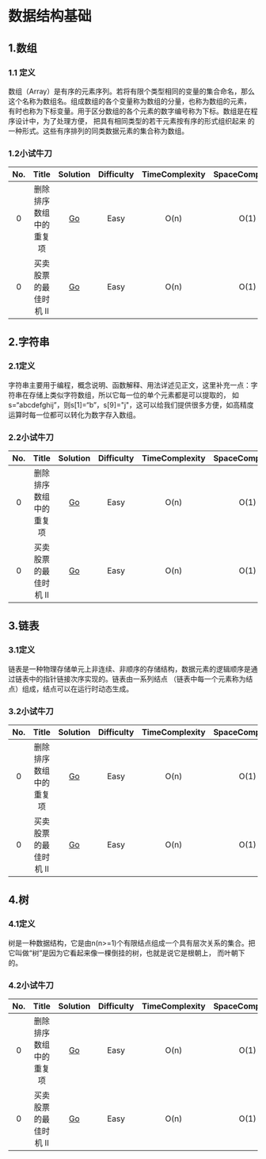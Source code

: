# 数据结构基础

## 1.数组

### 1.1 定义  
数组（Array）是有序的元素序列。若将有限个类型相同的变量的集合命名，那么这个名称为数组名。组成数组的各个变量称为数组的分量，也称为数组的元素，
有时也称为下标变量。用于区分数组的各个元素的数字编号称为下标。数组是在程序设计中，为了处理方便， 把具有相同类型的若干元素按有序的形式组织起来
的一种形式。这些有序排列的同类数据元素的集合称为数组。

### 1.2小试牛刀  
| No. | Title | Solution | Difficulty | TimeComplexity | SpaceComplexity | Favorite | Acceptance | Download |
| :------------: | :------------: | :------------: | :------------: | :------------: | :------------: | :------------: | :------------: | :------------: |
| 0 | 删除排序数组中的重复项 | [Go](../../problems/remove_duplicates/readme.md) | Easy | O(n) | O(1) | :heart: |   | [:arrow_down:](../../problems/remove_duplicates/leetcode.py) |
| 0 | 买卖股票的最佳时机 II | [Go](../../problems/max_profit/readme.md) | Easy | O(n) | O(1) |   |   | [:arrow_down:](../../problems/max_profit/leetcode.py) |

## 2.字符串

### 2.1定义
字符串主要用于编程，概念说明、函数解释、用法详述见正文，这里补充一点：字符串在存储上类似字符数组，所以它每一位的单个元素都是可以提取的，
如s=“abcdefghij”，则s[1]=“b”，s[9]="j"，这可以给我们提供很多方便，如高精度运算时每一位都可以转化为数字存入数组。

### 2.2小试牛刀  
| No. | Title | Solution | Difficulty | TimeComplexity | SpaceComplexity | Favorite | Acceptance | Download |
| :------------: | :------------: | :------------: | :------------: | :------------: | :------------: | :------------: | :------------: | :------------: |
| 0 | 删除排序数组中的重复项 | [Go](../../problems/remove_duplicates/readme.md) | Easy | O(n) | O(1) | :heart: |   | [:arrow_down:](../../problems/remove_duplicates/leetcode.py) |
| 0 | 买卖股票的最佳时机 II | [Go](../../problems/max_profit/readme.md) | Easy | O(n) | O(1) |   |   | [:arrow_down:](../../problems/max_profit/leetcode.py) |


## 3.链表

### 3.1定义
链表是一种物理存储单元上非连续、非顺序的存储结构，数据元素的逻辑顺序是通过链表中的指针链接次序实现的。链表由一系列结点
（链表中每一个元素称为结点）组成，结点可以在运行时动态生成。

### 3.2小试牛刀  
| No. | Title | Solution | Difficulty | TimeComplexity | SpaceComplexity | Favorite | Acceptance | Download |
| :------------: | :------------: | :------------: | :------------: | :------------: | :------------: | :------------: | :------------: | :------------: |
| 0 | 删除排序数组中的重复项 | [Go](../../problems/remove_duplicates/readme.md) | Easy | O(n) | O(1) | :heart: |   | [:arrow_down:](../../problems/remove_duplicates/leetcode.py) |
| 0 | 买卖股票的最佳时机 II | [Go](../../problems/max_profit/readme.md) | Easy | O(n) | O(1) |   |   | [:arrow_down:](../../problems/max_profit/leetcode.py) |

## 4.树

### 4.1定义
树是一种数据结构，它是由n(n>=1)个有限结点组成一个具有层次关系的集合。把它叫做“树”是因为它看起来像一棵倒挂的树，也就是说它是根朝上，
而叶朝下的。

### 4.2小试牛刀  
| No. | Title | Solution | Difficulty | TimeComplexity | SpaceComplexity | Favorite | Acceptance | Download |
| :------------: | :------------: | :------------: | :------------: | :------------: | :------------: | :------------: | :------------: | :------------: |
| 0 | 删除排序数组中的重复项 | [Go](../../problems/remove_duplicates/readme.md) | Easy | O(n) | O(1) | :heart: |   | [:arrow_down:](../../problems/remove_duplicates/leetcode.py) |
| 0 | 买卖股票的最佳时机 II | [Go](../../problems/max_profit/readme.md) | Easy | O(n) | O(1) |   |   | [:arrow_down:](../../problems/max_profit/leetcode.py) |

